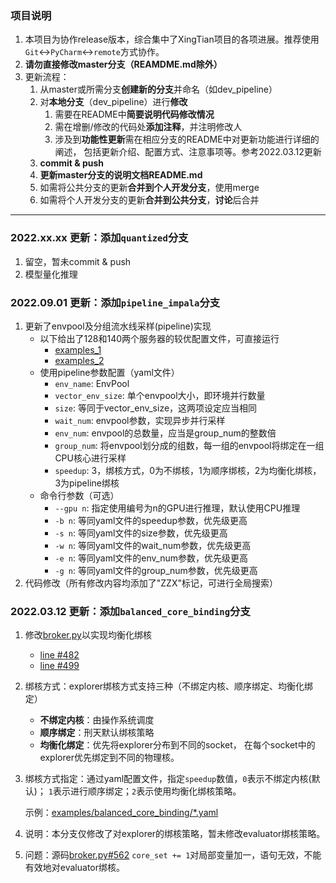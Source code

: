 ### 项目说明
1. 本项目为协作release版本，综合集中了XingTian项目的各项进展。推荐使用`Git`↔`PyCharm`↔`remote`方式协作。
2. **请勿直接修改master分支（REAMDME.md除外）**
3. 更新流程：
   1. 从master或所需分支**创建新的分支**并命名（如dev_pipeline）
   2. 对**本地分支**（dev_pipeline）进行**修改**
      1. 需要在README中**简要说明代码修改情况**
      2. 需在增删/修改的代码处**添加注释**，并注明修改人
      3. 涉及到**功能性更新**需在相应分支的README中对更新功能进行详细的阐述，
      包括更新介绍、配置方式、注意事项等。参考2022.03.12更新
   3. **commit & push**
   4. **更新master分支的说明文档README.md**
   5. 如需将公共分支的更新**合并到个人开发分支**，使用merge
   6. 如需将个人开发分支的更新**合并到公共分支**，**讨论**后合并

---
### 2022.xx.xx 更新：添加`quantized`分支
1. 留空，暂未commit & push
2. 模型量化推理

### 2022.09.01 更新：添加`pipeline_impala`分支
1. 更新了envpool及分组流水线采样(pipeline)实现
   * 以下给出了128和140两个服务器的较优配置文件，可直接运行
     * [examples_1](examples/breakout_impala_pipeline_128opt.yaml)
     * [examples_2](examples/breakout_impala_pipeline_140opt.yaml)
   * 使用pipeline参数配置（yaml文件）
     * `env_name`: EnvPool
     * `vector_env_size`: 单个envpool大小，即环境并行数量
     * `size`: 等同于vector_env_size，这两项设定应当相同
     * `wait_num`: envpool参数，实现异步并行采样
     * `env_num`: envpool的总数量，应当是group_num的整数倍
     * `group_num`: 将envpool划分成的组数，每一组的envpool将绑定在一组CPU核心进行采样
     * `speedup`: 3，绑核方式，0为不绑核，1为顺序绑核，2为均衡化绑核，3为pipeline绑核
   * 命令行参数（可选）
     * `--gpu n`: 指定使用编号为n的GPU进行推理，默认使用CPU推理
     * `-b n`: 等同yaml文件的speedup参数，优先级更高
     * `-s n`: 等同yaml文件的size参数，优先级更高
     * `-w n`: 等同yaml文件的wait_num参数，优先级更高
     * `-e n`: 等同yaml文件的env_num参数，优先级更高
     * `-g n`: 等同yaml文件的group_num参数，优先级更高
3. 代码修改（所有修改内容均添加了"ZZX"标记，可进行全局搜索）



### 2022.03.12 更新：添加`balanced_core_binding`分支
1. 修改[broker.py](xt/framework/broker.py)以实现均衡化绑核
   * [line #482](https://github.com/gg-lc/xingtian-project/blob/balanced_core_binding/xt/framework/broker.py#L482)
   * [line #499](https://github.com/gg-lc/xingtian-project/blob/balanced_core_binding/xt/framework/broker.py#L499)
2. 绑核方式：explorer绑核方式支持三种（不绑定内核、顺序绑定、均衡化绑定）
   * **不绑定内核**：由操作系统调度
   * **顺序绑定**：刑天默认绑核策略
   * **均衡化绑定**：优先将explorer分布到不同的socket，
     在每个socket中的explorer优先绑定到不同的物理核。
3. 绑核方式指定：通过yaml配置文件，指定`speedup`数值，`0`表示不绑定内核(默认)；
   `1`表示进行顺序绑定；`2`表示使用均衡化绑核策略。

   示例：[examples/balanced_core_binding/*.yaml](examples/balanced_core_binding)

4. 说明：本分支仅修改了对explorer的绑核策略，暂未修改evaluator绑核策略。
5. 问题：源码[broker.py#562](https://github.com/gg-lc/xingtian-project/blob/balanced_core_binding/xt/framework/broker.py#L562) `core_set += 1`对局部变量加一，语句无效，不能有效地对evaluator绑核。